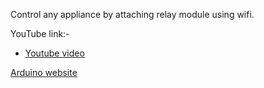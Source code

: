 Control any appliance by attaching relay module using wifi.

YouTube link:-

- [Youtube video](https://www.youtube.com/watch?v=Hgq2KX5w-_o)

[Arduino website](https://create.arduino.cc/projecthub/kunshmaurya/wifi-esp32-led-control-project-42f36c)



